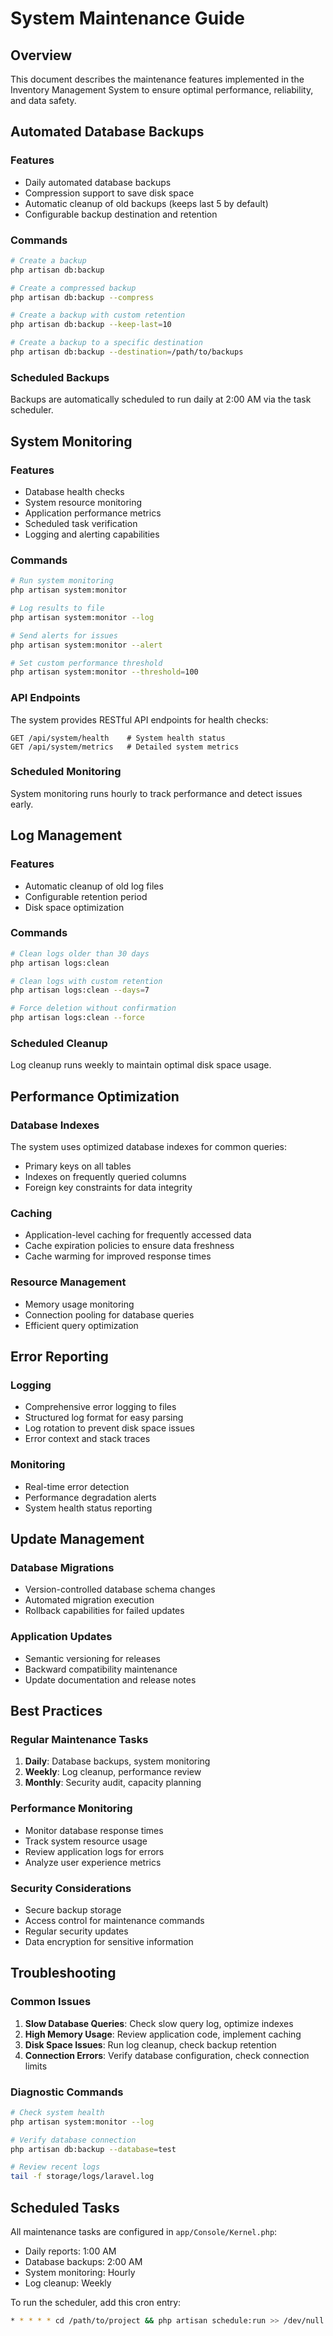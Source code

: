 # System Maintenance Guide

## Overview
This document describes the maintenance features implemented in the Inventory Management System to ensure optimal performance, reliability, and data safety.

## Automated Database Backups

### Features
- Daily automated database backups
- Compression support to save disk space
- Automatic cleanup of old backups (keeps last 5 by default)
- Configurable backup destination and retention

### Commands
```bash
# Create a backup
php artisan db:backup

# Create a compressed backup
php artisan db:backup --compress

# Create a backup with custom retention
php artisan db:backup --keep-last=10

# Create a backup to a specific destination
php artisan db:backup --destination=/path/to/backups
```

### Scheduled Backups
Backups are automatically scheduled to run daily at 2:00 AM via the task scheduler.

## System Monitoring

### Features
- Database health checks
- System resource monitoring
- Application performance metrics
- Scheduled task verification
- Logging and alerting capabilities

### Commands
```bash
# Run system monitoring
php artisan system:monitor

# Log results to file
php artisan system:monitor --log

# Send alerts for issues
php artisan system:monitor --alert

# Set custom performance threshold
php artisan system:monitor --threshold=100
```

### API Endpoints
The system provides RESTful API endpoints for health checks:

```
GET /api/system/health    # System health status
GET /api/system/metrics   # Detailed system metrics
```

### Scheduled Monitoring
System monitoring runs hourly to track performance and detect issues early.

## Log Management

### Features
- Automatic cleanup of old log files
- Configurable retention period
- Disk space optimization

### Commands
```bash
# Clean logs older than 30 days
php artisan logs:clean

# Clean logs with custom retention
php artisan logs:clean --days=7

# Force deletion without confirmation
php artisan logs:clean --force
```

### Scheduled Cleanup
Log cleanup runs weekly to maintain optimal disk space usage.

## Performance Optimization

### Database Indexes
The system uses optimized database indexes for common queries:
- Primary keys on all tables
- Indexes on frequently queried columns
- Foreign key constraints for data integrity

### Caching
- Application-level caching for frequently accessed data
- Cache expiration policies to ensure data freshness
- Cache warming for improved response times

### Resource Management
- Memory usage monitoring
- Connection pooling for database queries
- Efficient query optimization

## Error Reporting

### Logging
- Comprehensive error logging to files
- Structured log format for easy parsing
- Log rotation to prevent disk space issues
- Error context and stack traces

### Monitoring
- Real-time error detection
- Performance degradation alerts
- System health status reporting

## Update Management

### Database Migrations
- Version-controlled database schema changes
- Automated migration execution
- Rollback capabilities for failed updates

### Application Updates
- Semantic versioning for releases
- Backward compatibility maintenance
- Update documentation and release notes

## Best Practices

### Regular Maintenance Tasks
1. **Daily**: Database backups, system monitoring
2. **Weekly**: Log cleanup, performance review
3. **Monthly**: Security audit, capacity planning

### Performance Monitoring
- Monitor database response times
- Track system resource usage
- Review application logs for errors
- Analyze user experience metrics

### Security Considerations
- Secure backup storage
- Access control for maintenance commands
- Regular security updates
- Data encryption for sensitive information

## Troubleshooting

### Common Issues
1. **Slow Database Queries**: Check slow query log, optimize indexes
2. **High Memory Usage**: Review application code, implement caching
3. **Disk Space Issues**: Run log cleanup, check backup retention
4. **Connection Errors**: Verify database configuration, check connection limits

### Diagnostic Commands
```bash
# Check system health
php artisan system:monitor --log

# Verify database connection
php artisan db:backup --database=test

# Review recent logs
tail -f storage/logs/laravel.log
```

## Scheduled Tasks

All maintenance tasks are configured in `app/Console/Kernel.php`:

- Daily reports: 1:00 AM
- Database backups: 2:00 AM
- System monitoring: Hourly
- Log cleanup: Weekly

To run the scheduler, add this cron entry:
```bash
* * * * * cd /path/to/project && php artisan schedule:run >> /dev/null 2>&1
```